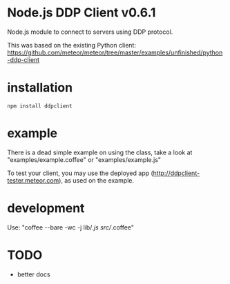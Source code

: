 Node.js DDP Client v0.6.1
=========================

Node.js module to connect to servers using DDP protocol.

This was based on the existing Python client: https://github.com/meteor/meteor/tree/master/examples/unfinished/python-ddp-client

installation
============

```
npm install ddpclient
```

example
=======

There is a dead simple example on using the class, take a look at "examples/example.coffee" or "examples/example.js"

To test your client, you may use the deployed app (http://ddpclient-tester.meteor.com), as used on the example.

development
===========

Use: "coffee --bare -wc -j lib/*.js src/*.coffee"

TODO
====

 - better docs